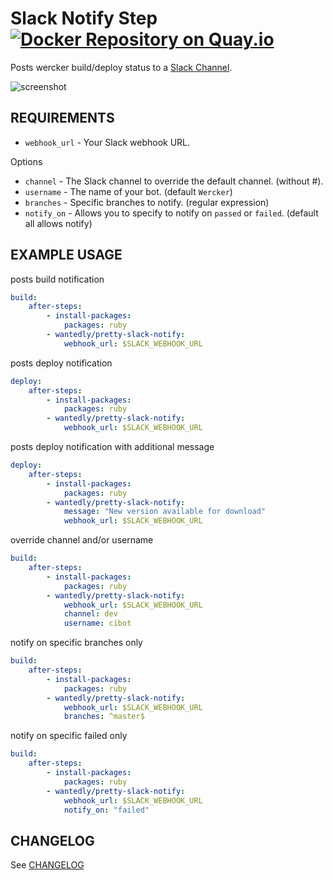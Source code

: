 # Slack Notify Step [![Docker Repository on Quay.io](https://quay.io/repository/wantedly/pretty-slack-notify/status "Docker Repository on Quay.io")](https://quay.io/repository/wantedly/pretty-slack-notify)
Posts wercker build/deploy status to a [Slack Channel](https://slack.com/).

![screenshot](https://raw.githubusercontent.com/wantedly/step-pretty-slack-notify/master/screenshot.png)

## REQUIREMENTS

* `webhook_url` - Your Slack webhook URL.

Options

* `channel`  - The Slack channel to override the default channel. (without #).
* `username` - The name of your bot. (default `Wercker`)
* `branches` - Specific branches to notify. (regular expression)
* `notify_on` - Allows you to specify to notify on `passed` or `failed`. (default all allows notify)

## EXAMPLE USAGE
posts build notification

```yml
build:
    after-steps:
        - install-packages:
            packages: ruby
        - wantedly/pretty-slack-notify:
            webhook_url: $SLACK_WEBHOOK_URL
```

posts deploy notification

```yml
deploy:
    after-steps:
        - install-packages:
            packages: ruby
        - wantedly/pretty-slack-notify:
            webhook_url: $SLACK_WEBHOOK_URL
```

posts deploy notification with additional message

```yml
deploy:
    after-steps:
        - install-packages:
            packages: ruby
        - wantedly/pretty-slack-notify:
            message: "New version available for download"
            webhook_url: $SLACK_WEBHOOK_URL
```

override channel and/or username

```yml
build:
    after-steps:
        - install-packages:
            packages: ruby
        - wantedly/pretty-slack-notify:
            webhook_url: $SLACK_WEBHOOK_URL
            channel: dev
            username: cibot
```

notify on specific branches only

```yml
build:
    after-steps:
        - install-packages:
            packages: ruby
        - wantedly/pretty-slack-notify:
            webhook_url: $SLACK_WEBHOOK_URL
            branches: ^master$
```

notify on specific failed only

```yml
build:
    after-steps:
        - install-packages:
            packages: ruby
        - wantedly/pretty-slack-notify:
            webhook_url: $SLACK_WEBHOOK_URL
            notify_on: "failed"
```

## CHANGELOG
See [CHANGELOG](CHANGELOG.md)
